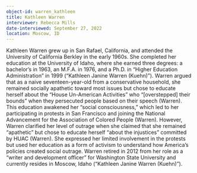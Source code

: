 ```yaml
---
object-id: warren_kathleen
title: Kathleen Warren
interviewer: Rebecca Mills
date-interviewed: September 27, 2022
location: Moscow, ID
---
```


Kathleen Warren grew up in San Rafael, California, and attended the University of California Berkley in the early 1960s. She completed her education at the University of Idaho, where she earned three degrees: a bachelor’s in 1963, an M.F.A. in 1976, and a Ph.D. in “Higher Education Administration” in 1999 (“Kathleen Janine Warren (Kuehn)”). Warren argued that as a naive seventeen-year-old from a conservative household, she remained socially apathetic toward most issues but chose to educate herself about the “House Un-American Activities” who “[overstepped] their bounds” when they persecuted people based on their speech (Warren). This education awakened her “social consciousness,” which led to her participating in protests in San Francisco and joining the National Advancement for the Association of Colored People (Warren). However, Warren clarified her level of outrage when she claimed that she remained “apathetic” but chose to educate herself “about the injustices” committed by HUAC (Warren). She expressed her limited involvement in the protests but used her education as a form of activism to understand how America’s policies created social outrage. Warren retired in 2012 from her role as a “writer and development officer” for Washington State University and currently resides in Moscow, Idaho (“Kathleen Janine Warren (Kuehn)”).
